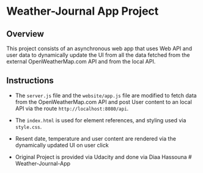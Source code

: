 # Weather-Journal App Project

## Overview
This project consists of an asynchronous web app that uses Web API and user data to dynamically update the UI from all the data fetched from the external OpenWeatherMap.com API and from the local API. 

## Instructions
- The `server.js` file and the `website/app.js` file are modified to fetch data from the OpenWeatherMap.com API and post User content to an local API via the route `http://localhost:8080/api`.

- The `index.html` is used for element references, and styling used via `style.css`.

- Resent date, temperature and user content are rendered via the dynamically updated UI on user click

- Original Project is provided via Udacity and done via Diaa Hassouna # Weather-Journal-App
